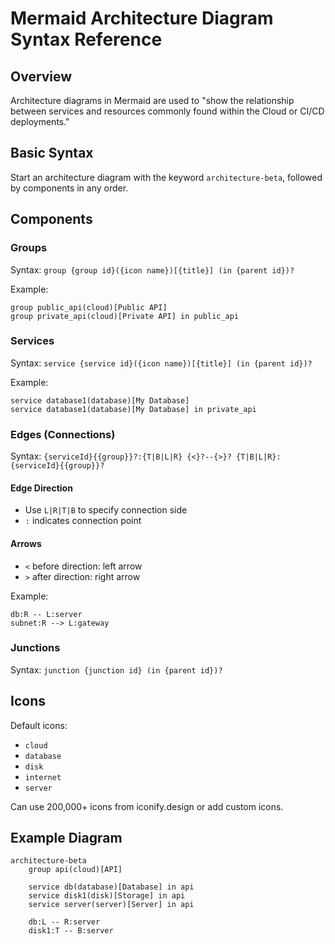 # Mermaid Architecture Diagram Syntax Reference

## Overview

Architecture diagrams in Mermaid are used to "show the relationship between services and resources commonly found within the Cloud or CI/CD deployments."

## Basic Syntax

Start an architecture diagram with the keyword `architecture-beta`, followed by components in any order.

## Components

### Groups
Syntax: `group {group id}({icon name})[{title}] (in {parent id})?`

Example:
```
group public_api(cloud)[Public API]
group private_api(cloud)[Private API] in public_api
```

### Services
Syntax: `service {service id}({icon name})[{title}] (in {parent id})?`

Example:
```
service database1(database)[My Database]
service database1(database)[My Database] in private_api
```

### Edges (Connections)
Syntax: `{serviceId}{{group}}?:{T|B|L|R} {<}?--{>}? {T|B|L|R}:{serviceId}{{group}}?`

#### Edge Direction
- Use `L|R|T|B` to specify connection side
- `:` indicates connection point

#### Arrows
- `<` before direction: left arrow
- `>` after direction: right arrow

Example:
```
db:R -- L:server
subnet:R --> L:gateway
```

### Junctions
Syntax: `junction {junction id} (in {parent id})?`

## Icons

Default icons:
- `cloud`
- `database`
- `disk`
- `internet`
- `server`

Can use 200,000+ icons from iconify.design or add custom icons.

## Example Diagram

```
architecture-beta
    group api(cloud)[API]

    service db(database)[Database] in api
    service disk1(disk)[Storage] in api
    service server(server)[Server] in api

    db:L -- R:server
    disk1:T -- B:server
```